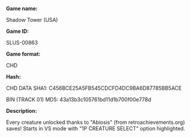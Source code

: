**Game name:**

Shadow Tower (USA)

**Game ID:**

SLUS-00863

**Game format:**

CHD

**Hash:**

CHD DATA SHA1: C456BCE25A5FB545CDCFD4DC9BA6D87785BB5ACE

BIN (TRACK 01) MD5: 43a13b3c105761bd11d1b700f00e778d

**Description:**

Every creature unlocked thanks to "Abiosis" (from retroachievements.org) saves! Starts in VS mode with "1P CREATURE SELECT" option highlighted.
